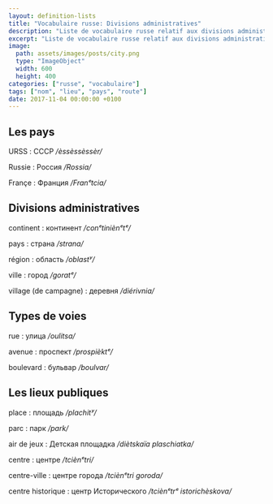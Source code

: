 ```yaml
---
layout: definition-lists
title: "Vocabulaire russe: Divisions administratives"
description: "Liste de vocabulaire russe relatif aux divisions administratives et lieux publiques."
excerpt: "Liste de vocabulaire russe relatif aux divisions administratives et lieux publiques."
image:
  path: assets/images/posts/city.png
  type: "ImageObject"
  width: 600
  height: 400
categories: ["russe", "vocabulaire"]
tags: ["nom", "lieu", "pays", "route"]
date: 2017-11-04 00:00:00 +0100
---
```


## Les pays

URSS
: СССР
*/èssèssèssèr/*

Russie
: Россия
*/Rossia/*

Françe
: Франция
*/Franᵉtcia/*


## Divisions administratives

continent
: континент
*/conᵉtiniènᵉtᵉ/*

pays
: страна
*/strana/*

région
: область
*/oblastʸ/*

ville
: город
*/goratᵉ/*

village (de campagne)
: деревня
*/diérivnia/*


## Types de voies

rue
: улица
*/oulitsa/*

avenue
: проспект
*/prospièktᵉ/*

boulevard
: бульвар
*/boulvar/*


## Les lieux publiques

place
: площадь
*/plachitʸ/*

parc
: парк
*/park/*

air de jeux
: Детская площадка
*/diètskaïa plaschiatka/*

centre
: центре
*/tciènᵉtri/*

centre-ville
: центре города
*/tciènᵉtri goroda/*

centre historique
: центр Исторического
*/tciènᵉtrᵉ istorichèskova/*
